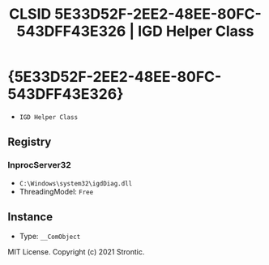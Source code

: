 ﻿---
title: "CLSID 5E33D52F-2EE2-48EE-80FC-543DFF43E326 | IGD Helper Class"
excerpt: What is COM-Object CLSID 5E33D52F-2EE2-48EE-80FC-543DFF43E326?
---

# {5E33D52F-2EE2-48EE-80FC-543DFF43E326}

* `IGD Helper Class`

## Registry


### InprocServer32

* `C:\Windows\system32\igdDiag.dll`
* ThreadingModel: `Free`

## Instance

* Type: `__ComObject`

MIT License. Copyright (c) 2021 Strontic.


